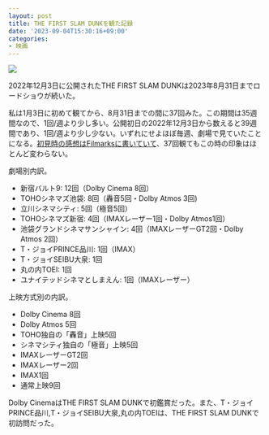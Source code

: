 ```yaml
---
layout: post
title: THE FIRST SLAM DUNKを観た記録
date: '2023-09-04T15:30:16+09:00'
categories:
- 映画
---
```


![](/blog/images/tfsd.jpg)

2022年12月3日に公開されたTHE FIRST SLAM DUNKは2023年8月31日までロードショウが続いた。

私は1月3日に初めて観てから、8月31日までの間に37回みた。この期間は35週間なので、1回/週より少し多い。公開初日の2022年12月3日から数えると39週間であり、1回/週より少し少ない。いずれにせよほぼ毎週、劇場で見ていたことになる。[初見時の感想はFilmarksに書いていて](https://filmarks.com/movies/98596/reviews/146522918)、37回観てもこの時の印象はほとんど変わらない。

劇場別内訳。

* 新宿バルト9: 12回（Dolby Cinema 8回）
* TOHOシネマズ池袋: 8回（轟音5回・Dolby Atmos 3回)
* 立川シネマシティ: 5回（極音5回）
* TOHOシネマズ新宿: 4回（IMAXレーザー1回・Dolby Atmos1回）
* 池袋グランドシネマサンシャイン: 4回（IMAXレーザーGT2回・Dolby Atmos 2回）
* T・ジョイPRINCE品川: 1回（IMAX）
* T・ジョイSEIBU大泉: 1回
* 丸の内TOEI: 1回
* ユナイテッドシネマとしまえん: 1回（IMAXレーザー）

上映方式別の内訳。

* Dolby Cinema 8回
* Dolby Atmos 5回
* TOHO独自の「轟音」上映5回
* シネマシティ独自の「極音」上映5回
* IMAXレーザーGT2回
* IMAXレーザー2回
* IMAX1回
* 通常上映9回

Dolby CinemaはTHE FIRST SLAM DUNKで初鑑賞だった。また、T・ジョイPRINCE品川,T・ジョイSEIBU大泉,丸の内TOEIは、THE FIRST SLAM DUNKで初訪問だった。
